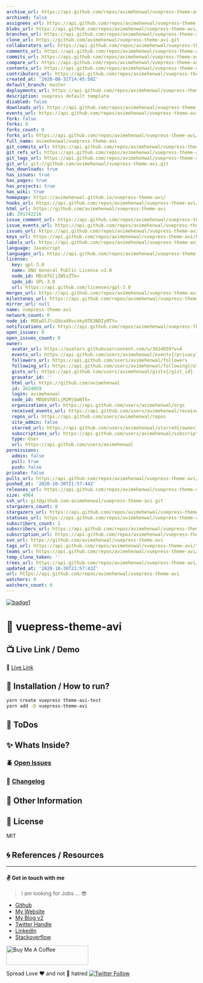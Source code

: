 ```yaml
---
archive_url: https://api.github.com/repos/avimehenwal/vuepress-theme-avi/{archive_format}{/ref}
archived: false
assignees_url: https://api.github.com/repos/avimehenwal/vuepress-theme-avi/assignees{/user}
blobs_url: https://api.github.com/repos/avimehenwal/vuepress-theme-avi/git/blobs{/sha}
branches_url: https://api.github.com/repos/avimehenwal/vuepress-theme-avi/branches{/branch}
clone_url: https://github.com/avimehenwal/vuepress-theme-avi.git
collaborators_url: https://api.github.com/repos/avimehenwal/vuepress-theme-avi/collaborators{/collaborator}
comments_url: https://api.github.com/repos/avimehenwal/vuepress-theme-avi/comments{/number}
commits_url: https://api.github.com/repos/avimehenwal/vuepress-theme-avi/commits{/sha}
compare_url: https://api.github.com/repos/avimehenwal/vuepress-theme-avi/compare/{base}...{head}
contents_url: https://api.github.com/repos/avimehenwal/vuepress-theme-avi/contents/{+path}
contributors_url: https://api.github.com/repos/avimehenwal/vuepress-theme-avi/contributors
created_at: '2020-08-31T14:45:50Z'
default_branch: master
deployments_url: https://api.github.com/repos/avimehenwal/vuepress-theme-avi/deployments
description: vuepress default template
disabled: false
downloads_url: https://api.github.com/repos/avimehenwal/vuepress-theme-avi/downloads
events_url: https://api.github.com/repos/avimehenwal/vuepress-theme-avi/events
fork: false
forks: 0
forks_count: 0
forks_url: https://api.github.com/repos/avimehenwal/vuepress-theme-avi/forks
full_name: avimehenwal/vuepress-theme-avi
git_commits_url: https://api.github.com/repos/avimehenwal/vuepress-theme-avi/git/commits{/sha}
git_refs_url: https://api.github.com/repos/avimehenwal/vuepress-theme-avi/git/refs{/sha}
git_tags_url: https://api.github.com/repos/avimehenwal/vuepress-theme-avi/git/tags{/sha}
git_url: git://github.com/avimehenwal/vuepress-theme-avi.git
has_downloads: true
has_issues: true
has_pages: true
has_projects: true
has_wiki: true
homepage: https://avimehenwal.github.io/vuepress-theme-avi/
hooks_url: https://api.github.com/repos/avimehenwal/vuepress-theme-avi/hooks
html_url: https://github.com/avimehenwal/vuepress-theme-avi
id: 291742216
issue_comment_url: https://api.github.com/repos/avimehenwal/vuepress-theme-avi/issues/comments{/number}
issue_events_url: https://api.github.com/repos/avimehenwal/vuepress-theme-avi/issues/events{/number}
issues_url: https://api.github.com/repos/avimehenwal/vuepress-theme-avi/issues{/number}
keys_url: https://api.github.com/repos/avimehenwal/vuepress-theme-avi/keys{/key_id}
labels_url: https://api.github.com/repos/avimehenwal/vuepress-theme-avi/labels{/name}
language: JavaScript
languages_url: https://api.github.com/repos/avimehenwal/vuepress-theme-avi/languages
license:
  key: gpl-3.0
  name: GNU General Public License v3.0
  node_id: MDc6TGljZW5zZTk=
  spdx_id: GPL-3.0
  url: https://api.github.com/licenses/gpl-3.0
merges_url: https://api.github.com/repos/avimehenwal/vuepress-theme-avi/merges
milestones_url: https://api.github.com/repos/avimehenwal/vuepress-theme-avi/milestones{/number}
mirror_url: null
name: vuepress-theme-avi
network_count: 0
node_id: MDEwOlJlcG9zaXRvcnkyOTE3NDIyMTY=
notifications_url: https://api.github.com/repos/avimehenwal/vuepress-theme-avi/notifications{?since,all,participating}
open_issues: 0
open_issues_count: 0
owner:
  avatar_url: https://avatars.githubusercontent.com/u/3624059?v=4
  events_url: https://api.github.com/users/avimehenwal/events{/privacy}
  followers_url: https://api.github.com/users/avimehenwal/followers
  following_url: https://api.github.com/users/avimehenwal/following{/other_user}
  gists_url: https://api.github.com/users/avimehenwal/gists{/gist_id}
  gravatar_id: ''
  html_url: https://github.com/avimehenwal
  id: 3624059
  login: avimehenwal
  node_id: MDQ6VXNlcjM2MjQwNTk=
  organizations_url: https://api.github.com/users/avimehenwal/orgs
  received_events_url: https://api.github.com/users/avimehenwal/received_events
  repos_url: https://api.github.com/users/avimehenwal/repos
  site_admin: false
  starred_url: https://api.github.com/users/avimehenwal/starred{/owner}{/repo}
  subscriptions_url: https://api.github.com/users/avimehenwal/subscriptions
  type: User
  url: https://api.github.com/users/avimehenwal
permissions:
  admin: false
  pull: true
  push: false
private: false
pulls_url: https://api.github.com/repos/avimehenwal/vuepress-theme-avi/pulls{/number}
pushed_at: '2020-10-30T21:57:44Z'
releases_url: https://api.github.com/repos/avimehenwal/vuepress-theme-avi/releases{/id}
size: 4064
ssh_url: git@github.com:avimehenwal/vuepress-theme-avi.git
stargazers_count: 0
stargazers_url: https://api.github.com/repos/avimehenwal/vuepress-theme-avi/stargazers
statuses_url: https://api.github.com/repos/avimehenwal/vuepress-theme-avi/statuses/{sha}
subscribers_count: 1
subscribers_url: https://api.github.com/repos/avimehenwal/vuepress-theme-avi/subscribers
subscription_url: https://api.github.com/repos/avimehenwal/vuepress-theme-avi/subscription
svn_url: https://github.com/avimehenwal/vuepress-theme-avi
tags_url: https://api.github.com/repos/avimehenwal/vuepress-theme-avi/tags
teams_url: https://api.github.com/repos/avimehenwal/vuepress-theme-avi/teams
temp_clone_token: ''
trees_url: https://api.github.com/repos/avimehenwal/vuepress-theme-avi/git/trees{/sha}
updated_at: '2020-10-30T21:57:43Z'
url: https://api.github.com/repos/avimehenwal/vuepress-theme-avi
watchers: 0
watchers_count: 0
---
```


[![badge1][badge1-img]][link1]

[badge1-img]: https://img.shields.io/badge/avi-mehenwal-yellow
[link1]: https://github.com/avimehenwal

# :open_file_folder: vuepress-theme-avi


## :tv: Live Link / Demo

:link: [Live Link][url]

## :wrench: Installation / How to run?

```bash
yarn create vuepress theme-avi-test
yarn add -D vuepress-theme-avi


```

## :pushpin: ToDos


## :sparkles: Whats Inside?


### :beetle: [Open Issues][issue]


### :date: [Changelog][changelog]


## :paperclip: Other Information


## :herb: License

MIT

## :cyclone: References / Resources


[url]: liveLink
[issue]: issue
[changelog]: ./CHANGELOG.md

---


#### :v: Get in touch with me

> I am looking for Jobs ... :sunglasses:

* [Github](https://github.com/avimehenwal/)
* [My Website](https://avimehenwal.in)
* [My Blog v2](https://avimehenwal2.netlify.app/)
* [Twitter Handle](https://twitter.com/avimehenwal)
* [LinkedIn](https://in.linkedin.com/in/avimehenwal)
* [Stackoverflow](https://stackoverflow.com/users/1915935/avi-mehenwal)

<a href="https://www.buymeacoffee.com/F1j07cV" target="_blank"><img src="https://cdn.buymeacoffee.com/buttons/default-orange.png" alt="Buy Me A Coffee" style="height: 51px !important;width: 217px !important;" ></a>

 Spread Love :hearts: and not :no_entry_sign: hatred   [![Twitter Follow](https://img.shields.io/twitter/follow/avimehenwal.svg?style=social)](https://twitter.com/avimehenwal)